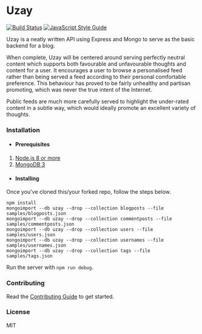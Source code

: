 # Uzay

[![Build Status](https://travis-ci.com/sakshamsaxena/uzay.svg?branch=master)](https://travis-ci.com/sakshamsaxena/uzay) [![JavaScript Style Guide](https://img.shields.io/badge/code_style-standard-brightgreen.svg)](https://standardjs.com)

Uzay is a neatly written API using Express and Mongo to serve as the basic backend for a blog.

When complete, Uzay will be centered around serving perfectly neutral content which supports both favourable and unfavourable thoughts and content for a user. It encourages a user to browse a personalised feed rather than being served a feed according to their personal comfortable preference. This behaviour has proved to be fairly unhealthy and partisan promoting, which was never the true intent of the Internet.

Public feeds are much more carefully served to highlight the under-rated content in a subtle way, which would ideally promote an excellent variety of thoughts.

### Installation

* #### Prerequisites

1. [Node.js 8 or more](https://nodejs.org/en/download/)
2. [MongoDB 3](https://docs.mongodb.com/manual/installation/)

* #### Installing

Once you've cloned this/your forked repo, follow the steps below.

```
npm install
mongoimport --db uzay --drop --collection blogposts --file samples/blogposts.json
mongoimport --db uzay --drop --collection commentposts --file samples/commentposts.json
mongoimport --db uzay --drop --collection users --file samples/users.json
mongoimport --db uzay --drop --collection usernames --file samples/usernames.json
mongoimport --db uzay --drop --collection tags --file samples/tags.json
```

Run the server with ```npm run debug```.

### Contributing

Read the [Contributing Guide](./CONTRIBUTING.md) to get started.

### License

MIT